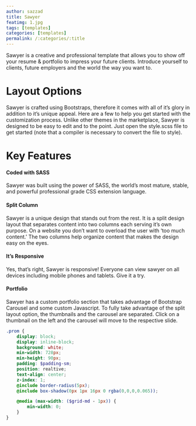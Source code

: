 ```yaml
---
author: sazzad
title: Sawyer
featimg: 1.jpg
tags: [templates]
categories: [templates]
permalink: /:categories/:title
---
```

Sawyer is a creative and professional template that allows you to show off your resume & portfolio to impress your future clients. Introduce yourself to clients, future employers and the world the way you want to.

# Layout Options

Sawyer is crafted using Bootstraps, therefore it comes with all of it’s glory in addition to it’s unique appeal. Here are a few to help you get started with the customization process. Unlike other themes in the marketplace, Sawyer is designed to be easy to edit and to the point. Just open the style.scss file to get started (note that a compiler is necessary to convert the file to style).

# Key Features

#### Coded with SASS

Sawyer was built using the power of SASS, the world’s most mature, stable, and powerful professional grade CSS extension language.

#### Split Column

Sawyer is a unique design that stands out from the rest. It is a split design layout that separates content into two columns each serving it’s own purpose. On a website you don’t want to overload the user with ‘too much content.’ The two columns help organize content that makes the design easy on the eyes.

#### It’s Responsive

Yes, that’s right, Sawyer is responsive! Everyone can view sawyer on all devices including mobile phones and tablets. Give it a try.

#### Portfolio

Sawyer has a custom portfolio section that takes advantage of Bootstrap Carousel and some custom Javascript. To fully take advantage of the split layout option, the thumbnails and the carousel are separated. Click on a thumbnail on the left and the carousel will move to the respective slide.


```scss
.prom {
    display: block;
    display: inline-block;
    background: white;
    min-width: 728px;
    min-height: 90px;
    padding: $padding-sm;
    position: realtive;
    text-align: center;
    z-index: 1;
    @include border-radius(5px);
    @include box-shadow(0px 1px 16px 0 rgba(0,0,0,0.065));

    @media (max-width: ($grid-md - 1px)) {
        min-width: 0;
    }
}
```
